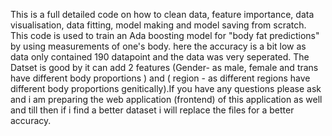 This is a full detailed code on how to clean data, feature importance, data visualisation, data fitting, model making and model saving from scratch. This code is used to train an Ada boosting model for "body fat predictions" by using measurements of one's body. here the accuracy is a bit low as data only contained 190 datapoint and the data was very seperated. The Datset is good by it can add 2 features (Gender- as male, female and trans have different body proportions ) and ( region - as different regions have different body proportions genitically).If you have any questions please ask and i am preparing the web application (frontend) of this application as well and till then if i find a better dataset i will replace the files for a better accuracy.
